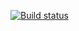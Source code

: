 [![Build status](https://ci.appveyor.com/api/projects/status/j72vmk7lj54ckf42/branch/main?svg=true)](https://ci.appveyor.com/project/gatsu00/rest/branch/main)


